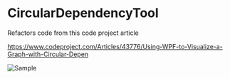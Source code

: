 # CircularDependencyTool
Refactors code from this code project article

https://www.codeproject.com/Articles/43776/Using-WPF-to-Visualize-a-Graph-with-Circular-Depen

![Sample](https://www.codeproject.com/KB/WPF/WpfGraphVisualization/ComplexCircularGraph.png?raw=true "Sample")


